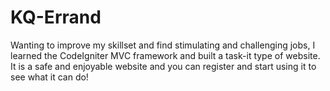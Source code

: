 # KQ-Errand

Wanting to improve my skillset and find stimulating and challenging jobs,
I learned the CodeIgniter MVC framework and built a task-it type of website. 
It is a safe and enjoyable website and you can register and start using it to see what it can do! 
